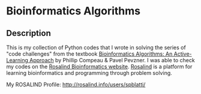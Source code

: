 # Bioinformatics Algorithms
## Description ##
This is my collection of Python codes that I wrote in solving the series of "code challenges" from the textbook [Bioinformatics Algorithms: An Active-Learning Approach](http://bioinformaticsalgorithms.org/) by Phillip Compeau & Pavel Pevzner.
I was able to check my codes on the [Rosalind Bioinformatics website](http://rosalind.info/problems/list-view/?location=bioinformatics-textbook-track "Rosalind").
[Rosalind](http://rosalind.info/) is a platform for learning bioinformatics and programming through problem solving. 

My ROSALIND Profile: http://rosalind.info/users/spblatti/
